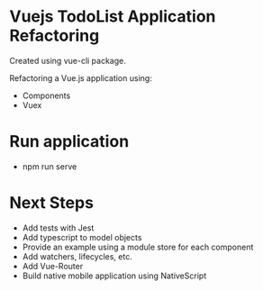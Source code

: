 # Vuejs TodoList Application Refactoring

Created using vue-cli package.

Refactoring a Vue.js application using:
- Components
- Vuex

# Run application
- npm run serve

# Next Steps
- Add tests with Jest
- Add typescript to model objects
- Provide an example using a module store for each component
- Add watchers, lifecycles, etc.
- Add Vue-Router
- Build native mobile application using NativeScript